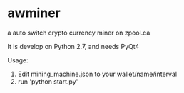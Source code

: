 # awminer
a auto switch crypto currency miner on zpool.ca

It is develop on Python 2.7, and needs PyQt4

Usage:

1. Edit mining_machine.json to your wallet/name/interval
2. run 'python start.py'
